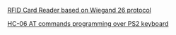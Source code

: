 [RFID Card Reader based on Wiegand 26 protocol](../../wiki/RFIDCardReader)

[HC-06 AT commands programming over PS2 keyboard](../../wiki/RFIDCardReader)

